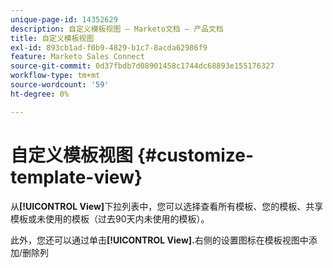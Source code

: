```yaml
---
unique-page-id: 14352629
description: 自定义模板视图 — Marketo文档 — 产品文档
title: 自定义模板视图
exl-id: 893cb1ad-f0b9-4829-b1c7-8acda62986f9
feature: Marketo Sales Connect
source-git-commit: 0d37fbdb7d08901458c1744dc68893e155176327
workflow-type: tm+mt
source-wordcount: '59'
ht-degree: 0%

---
```


# 自定义模板视图 {#customize-template-view}

从&#x200B;**[!UICONTROL View]**&#x200B;下拉列表中，您可以选择查看所有模板、您的模板、共享模板或未使用的模板（过去90天内未使用的模板）。

此外，您还可以通过单击&#x200B;**[!UICONTROL View].**&#x200B;右侧的设置图标在模板视图中添加/删除列
